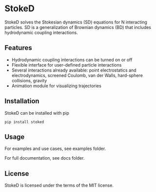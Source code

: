 StokeD
==============
StokeD solves the Stokesian dynamics (SD) equations for N interacting particles. SD is a generalization of Brownian dynamics (BD) that includes hydrodynamic coupling interactions.

Features
--------------
+ Hydrodynamic coupling interactions can be turned on or off
+ Flexible interface for user-defined particle interactions
+ Several interactions already available: point electrostatics and electrodynamics, screened Coulomb, van der Walls, hard-sphere collisions, gravity
+ Animation module for visualizing trajectories

Installation
--------------
StokeD can be installed with pip
```shell
pip install stoked
```

Usage
--------------

For examples and use cases, see examples folder.

For full documentation, see docs folder.

License
--------------
StokeD is licensed under the terms of the MIT license.
